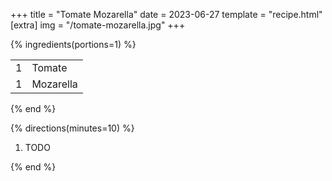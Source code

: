 +++
title = "Tomate Mozarella"
date = 2023-06-27
template = "recipe.html"
[extra]
img = "/tomate-mozarella.jpg"
+++

{% ingredients(portions=1) %}

|           |             |
|-:         |:-           |
| 1         |  Tomate     |
| 1         |  Mozarella  |


{% end %}

{% directions(minutes=10) %}

1. TODO

{% end %}